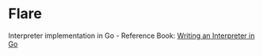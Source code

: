 # Flare

Interpreter implementation in Go - Reference Book: [Writing an Interpreter in Go](https://interpreterbook.com/)
